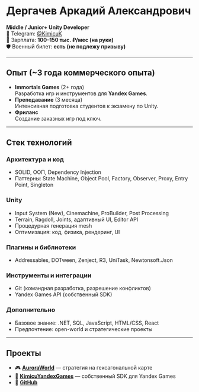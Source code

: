 # Дергачев Аркадий Александрович  
**Middle / Junior+ Unity Developer**  
📍 Telegram: [@KimicuK](https://t.me/KimicuK)  
💼 Зарплата: **100–150 тыс. ₽/мес (на руки)**  
🛡️ Военный билет: **есть (не подлежу призыву)**

---

## Опыт (~3 года коммерческого опыта)

- **Immortals Games** (2+ года)  
  Разработка игр и инструментов для **Yandex Games**.
- **Преподавание** (3 месяца)  
  Интенсивная подготовка студентов к экзамену по Unity.
- **Фриланс**  
  Создание заказных игр под ключ.

---

## Стек технологий

### Архитектура и код
- SOLID, ООП, Dependency Injection  
- Паттерны: State Machine, Object Pool, Factory, Observer, Proxy, Entry Point, Singleton  

### Unity
- Input System (New), Cinemachine, ProBuilder, Post Processing  
- Terrain, Ragdoll, Joints, адаптивный UI, Editor API  
- Процедурная генерация mesh  
- Оптимизация: код, физика, рендеринг, UI  

### Плагины и библиотеки
- Addressables, DOTween, Zenject, R3, UniTask, Newtonsoft.Json  

### Инструменты и интеграции
- Git (командная разработка, разрешение конфликтов)  
- Yandex Games API (собственный SDK)  

### Дополнительно
- Базовое знание: .NET, SQL, JavaScript, HTML/CSS, React  
- Предпочтение: open-world и стратегические проекты
---

## Проекты

- 🎮 [**AuroraWorld**](https://github.com/Kitgun1/AuroraWorld) — стратегия на гексагональной карте  
- 🧩 [**KimicuYandexGames**](https://github.com/TheErikSar/KimicuYandexGames) — собственный SDK для Yandex Games  
- 👤 [**GitHub**](https://github.com/Kitgun1)
